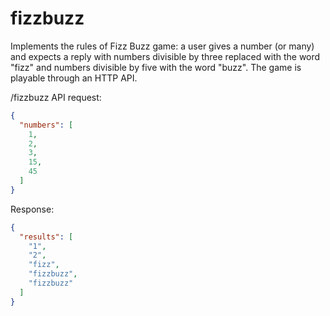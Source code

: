 # fizzbuzz
Implements the rules of Fizz Buzz game: a user gives a number (or many) and expects a reply with numbers divisible by three replaced with the word "fizz" and numbers divisible by five with the word "buzz".
The game is playable through an HTTP API.

/fizzbuzz API request:
```json
{
  "numbers": [
    1,
    2,
    3,
    15,
    45
  ]
}
```
Response:
```json
{
  "results": [
    "1",
    "2",
    "fizz",
    "fizzbuzz",
    "fizzbuzz"
  ]
}
```
